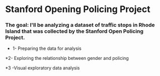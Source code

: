 # Stanford Opening Policing Project
### The goal: I'll be analyzing a dataset of traffic stops in Rhode Island that was collected by the Stanford Open Policing Project.

* 1- Preparing the data for analysis



*2- Exploring the relationship between gender and policing



*3 -Visual exploratory data analysis
